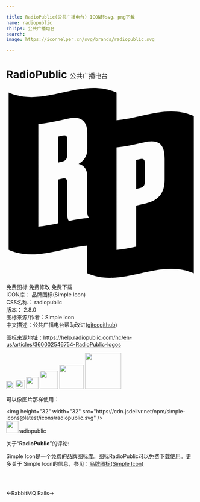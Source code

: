 ```yaml
---

title: RadioPublic(公共广播电台) ICON转svg、png下载
name: radiopublic
zhTips: 公共广播电台
search: 
image: https://iconhelper.cn/svg/brands/radiopublic.svg

---
```


# RadioPublic  <small style="font-size: 60%;font-weight: 100">公共广播电台</small>

<div id="svg" class="svg-wrap">
<svg role="img" xmlns="http://www.w3.org/2000/svg" viewBox="0 0 24 24"><title>RadioPublic icon</title><path d="M13.938 4.073c3.256-.284 6.512-1.977 9.768-.536v19.889c-4.491-1.989-8.983 1.989-13.474 0v-3.151-.347c-3.313.27-6.625 1.987-9.938.539V.578c4.548 1.989 9.096-1.989 13.644 0zm2.48 10.797c.393-.086.784-.174 1.176-.259 1.735-.379 2.427-1.403 2.426-3.014V9c0-1.585-.447-2.59-2.556-2.135-1.176.257-2.35.543-3.527.645v12.968c.827-.072 1.654-.235 2.482-.414zm0-2.11V9.1l.467-.102c.58-.129.633.156.635.627v2.161c0 .401-.055.744-.635.872l-.466.102zm-9.887 4.35v-5.542l.522-.114c.504-.11.652.015.653.625v3.783c0 .575.094.834.224.946.828-.173 1.654-.323 2.481-.377v-.087c-.092-.15-.205-.385-.204-.944v-4.41c0-.962-.673-1.33-1.064-1.4.465-.272 1.101-.802 1.1-1.88V5.638c0-1.391-.764-2.126-2.276-1.805-1.305.272-2.612.606-3.918.718V17.52c.827-.072 1.654-.232 2.482-.409zm0-7.686V6.147c.186-.04.373-.08.56-.122.503-.11.615.041.615.599v1.76c0 .61-.185.824-.69.934l-.485.106z"/></svg>
</div>
<detail full-name='radiopublic'></detail>

<div class="detail-page">
<p>
<span><span class="badge-success badge">免费图标</span> <span class="badge-success badge">免费修改</span>  <span class="badge-success badge">免费下载</span> </span>
<br/>
<span>
ICON库：
<span class="badge-secondary badge">品牌图标(Simple Icon)</span> 
</span>
<br/>
<span>
CSS名称：
<span class="badge-secondary badge">radiopublic</span> 
</span>

<br/>
<span>
版本：
<span class="badge-secondary badge">2.8.0</span> 
</span>
<br/>
<span>图标来源/作者：<span class="badge-light badge">Simple Icon</span></span> 
<br/>
<span class="zh-detail">中文描述：<span class="badge-primary badge">公共广播电台</span><span class="help-link"><span>帮助改进</span>(<a href="https://gitee.com/liuwave/icon-helper/edit/master/json/brands/radiopublic.json" target="_blank" rel="noopener noreferrer">gitee</a><a href="https://github.com/liuwave/icon-helper/edit/master/json/brands/radiopublic.json" target="_blank" rel="noopener noreferrer">github</a></span>)</span><br/>
</p>
</div><div class="description description alert alert-light"><p>图标来源地址：<a href="https://help.radiopublic.com/hc/en-us/articles/360002546754-RadioPublic-logos" target="_blank" rel="noopener noreferrer">https://help.radiopublic.com/hc/en-us/articles/360002546754-RadioPublic-logos</a></p></div>
<div class="alert alert-dark">
<img height="21" width="21" src="https://cdn.jsdelivr.net/npm/simple-icons@latest/icons/radiopublic.svg" />
<img height="24" width="24" src="https://cdn.jsdelivr.net/npm/simple-icons@latest/icons/radiopublic.svg" />
<img height="32" width="32" src="https://cdn.jsdelivr.net/npm/simple-icons@latest/icons/radiopublic.svg" />
<img height="48" width="48" src="https://cdn.jsdelivr.net/npm/simple-icons@latest/icons/radiopublic.svg" />
<img height="64" width="64" src="https://cdn.jsdelivr.net/npm/simple-icons@latest/icons/radiopublic.svg" />
<img height="96" width="96" src="https://cdn.jsdelivr.net/npm/simple-icons@latest/icons/radiopublic.svg" />

</div>
<div>
  <p>可以像图片那样使用：    
  </p>
  <div class="alert alert-primary" style="font-size: 14px">
    &lt;img height="32" width="32" src="https://cdn.jsdelivr.net/npm/simple-icons@latest/icons/radiopublic.svg" /&gt;
    <copy-btn content='<img height="32" width="32" src="https://cdn.jsdelivr.net/npm/simple-icons@latest/icons/radiopublic.svg" />'></copy-btn>
  </div>
  <div class="alert alert-secondary">
    <img height="32" width="32" src="https://cdn.jsdelivr.net/npm/simple-icons@latest/icons/radiopublic.svg" />radiopublic
    <copy-btn content="radiopublic" btn-title="复制图标名称"></copy-btn>
  </div>
</div>
<div class="icon-detail__container">
<p>关于“<b>RadioPublic</b>”的评论:</p>
</div>
<Vssue title="关于“RadioPublic”的评论" />
<div><p>Simple Icon是一个免费的品牌图标库。图标RadioPublic可以免费下载使用。更多关于  Simple Icon的信息，参见：<a target="_blank" href="https://iconhelper.cn/brands.html">品牌图标(Simple Icon)</a>
</p></div>


<div style="padding:2rem 0 " class="page-nav"><p class="inner"><span class="prev">←<router-link to="/icon/rabbitmq.html">RabbitMQ</router-link></span> <span class="next"><router-link to="/icon/rails.html">Rails</router-link>→</span></p></div>
